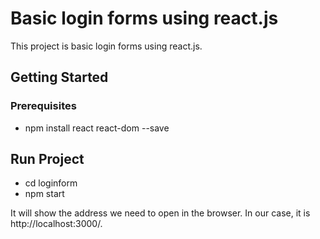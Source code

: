 # Basic login forms using react.js 
This project is basic login forms using react.js.

## Getting Started
### Prerequisites
* npm install react react-dom --save

## Run Project
* cd loginform
* npm start
 
 It will show the address we need to open in the browser. In our case, it is http://localhost:3000/.





